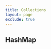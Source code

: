 ```yaml
---
title: Collections
layout: page
exclude: true
---
```


## HashMap



<!--stackedit_data:
eyJoaXN0b3J5IjpbLTE3Mjc1NTU4XX0=
-->